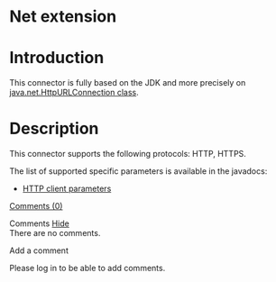 Net extension
=============

Introduction
============

This connector is fully based on the JDK and more precisely on
[java.net.HttpURLConnection
class](http://web.archive.org/web/20090406183538/http://java.sun.com/j2se/1.5.0/docs/api/index.html?java/net/HttpURLConnection.html).

Description
===========

This connector supports the following protocols: HTTP, HTTPS.

The list of supported specific parameters is available in the javadocs:

-   [HTTP client
    parameters](http://web.archive.org/web/20090406183538/http://www.restlet.org/documentation/1.1/ext/com/noelios/restlet/ext/net/HttpClientHelper.html)

[Comments
(0)](http://web.archive.org/web/20090406183538/http://wiki.restlet.org/docs_1.1/13-restlet/28-restlet/79-restlet.html#)

Comments
[Hide](http://web.archive.org/web/20090406183538/http://wiki.restlet.org/docs_1.1/13-restlet/28-restlet/79-restlet.html#)
\
There are no comments.

Add a comment

Please log in to be able to add comments.
